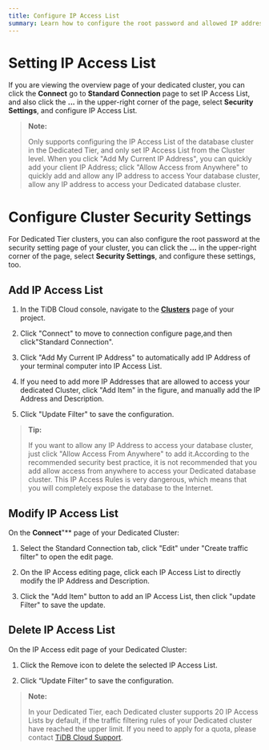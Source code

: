 ```yaml
---
title: Configure IP Access List
summary: Learn how to configure the root password and allowed IP addresses to connect to your dedicated cluster.
---
```


# Setting IP Access List

If you are viewing the overview page of your dedicated cluster, you can click the **Connect** go to **Standard Connection** page to set IP Access List, and also click the **...** in the upper-right corner of the page, select **Security Settings**, and configure IP Access List.

> **Note:**
>
>Only supports configuring the IP Access List of the database cluster in the Dedicated Tier, and only set IP Access List from the Cluster level. When you click "Add My Current IP Address", you can quickly add your client IP Address; click "Allow Access from Anywhere" to quickly add and allow any IP address to access Your database cluster, allow any IP address to access your Dedicated database cluster.

# Configure Cluster Security Settings

For Dedicated Tier clusters, you can also configure the root password at the security setting page of your cluster, you can click the **...** in the upper-right corner of the page, select **Security Settings**, and configure these settings, too.

## Add IP Access List

1. In the TiDB Cloud console, navigate to the [**Clusters**](https://tidbcloud.com/console/clusters) page of your project.

2. Click "Connect" to move to connection configure page,and then click"Standard Connection".

3. Click "Add My Current IP Address" to automatically add IP Address of your terminal computer into IP Access List.

4. If you need to add more IP Addresses that are allowed to access your dedicated Cluster, click "Add Item" in the figure, and manually add the IP Address and Description.

5. Click "Update Filter" to save the configuration.

> **Tip:**
>
> If you want to allow any IP Address to access your database cluster, just click "Allow Access From Anywhere" to add it.According to the recommended security best practice, it is not recommended that you add allow access from anywhere to access your Dedicated database cluster. This IP Access Rules is very dangerous, which means that you will completely expose the database to the Internet.

## Modify IP Access List

On the **Connect**"** page of your Dedicated Cluster:

1. Select the Standard Connection tab, click "Edit" under "Create traffic filter" to open the edit page.

2. On the IP Access editing page, click each IP Access List to directly modify the IP Address and Description.

3. Click the "Add Item" button to add an IP Access List, then click "update Filter" to save the update.

## Delete IP Access List

On the IP Access edit page of your Dedicated Cluster:

1. Click the Remove icon to delete the selected IP Access List.

2. Click “Update Filter” to save the configuration.

> **Note:**
>
>In your Dedicated Tier, each Dedicated cluster supports 20 IP Access Lists by default, if the traffic filtering rules of your Dedicated cluster have reached the upper limit. If you need to apply for a quota, please contact [TiDB Cloud Support](/tidb-cloud/tidb-cloud-support.md).